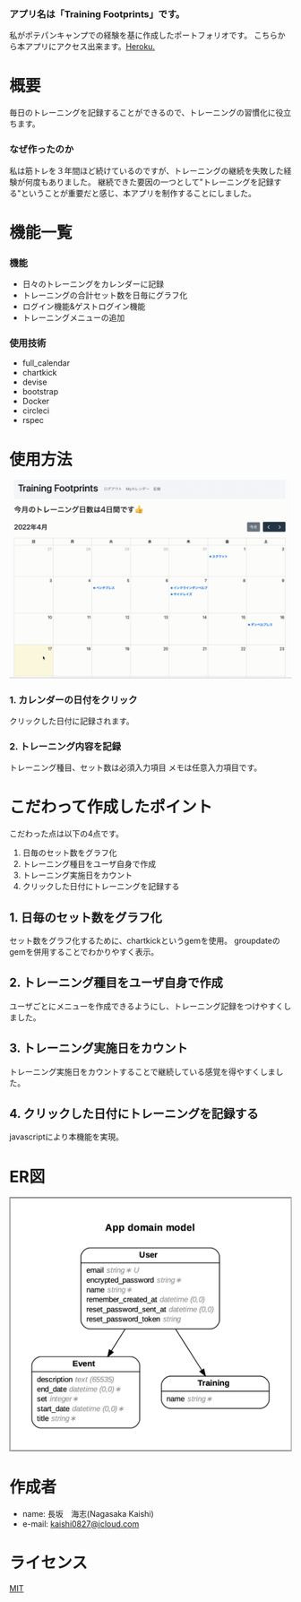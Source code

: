 ### アプリ名は「Training Footprints」です。
私がポテパンキャンプでの経験を基に作成したポートフォリオです。
こちらから本アプリにアクセス出来ます。[Heroku.](https://rails-kaishi-port.herokuapp.com)

# 概要
毎日のトレーニングを記録することができるので、トレーニングの習慣化に役立ちます。
### なぜ作ったのか
私は筋トレを３年間ほど続けているのですが、トレーニングの継続を失敗した経験が何度もありました。
継続できた要因の一つとして"トレーニングを記録する"ということが重要だと感じ、本アプリを制作することにしました。

# 機能一覧

### 機能
* 日々のトレーニングをカレンダーに記録
* トレーニングの合計セット数を日毎にグラフ化
* ログイン機能&ゲストログイン機能
* トレーニングメニューの追加

### 使用技術
* full_calendar
* chartkick
* devise
* bootstrap
* Docker
* circleci
* rspec

# 使用方法

![sample](https://github.com/NagasakaKaishi/rails-kaishi-port/blob/main/output.gif)

### 1. カレンダーの日付をクリック
クリックした日付に記録されます。

### 2. トレーニング内容を記録
トレーニング種目、セット数は必須入力項目
メモは任意入力項目です。


# こだわって作成したポイント
こだわった点は以下の4点です。
1. 日毎のセット数をグラフ化
2. トレーニング種目をユーザ自身で作成
3. トレーニング実施日をカウント
4. クリックした日付にトレーニングを記録する

## 1. 日毎のセット数をグラフ化
セット数をグラフ化するために、chartkickというgemを使用。
groupdateのgemを併用することでわかりやすく表示。

## 2. トレーニング種目をユーザ自身で作成
ユーザごとにメニューを作成できるようにし、トレーニング記録をつけやすくしました。

## 3. トレーニング実施日をカウント
トレーニング実施日をカウントすることで継続している感覚を得やすくしました。

## 4. クリックした日付にトレーニングを記録する
javascriptにより本機能を実現。

# ER図
![sample2](https://github.com/NagasakaKaishi/rails-kaishi-port/blob/main/er-graph.png)

# 作成者
 
* name: 長坂　海志(Nagasaka Kaishi)
* e-mail: kaishi0827@icloud.com

# ライセンス

[MIT](https://choosealicense.com/licenses/mit/)
